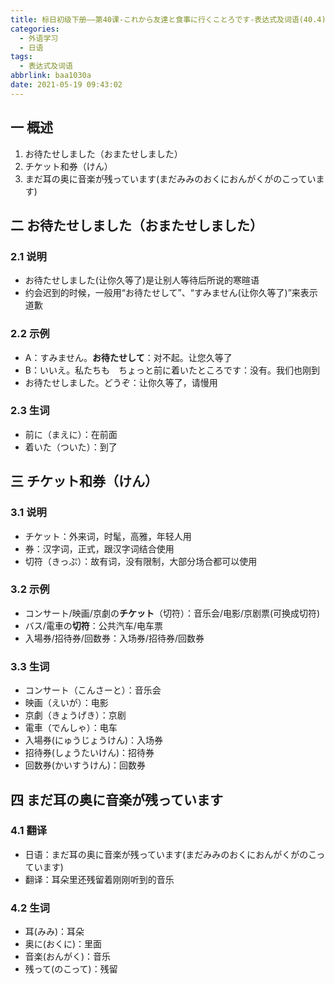 ```yaml
---
title: 标日初级下册——第40课-これから友達と食事に行くことろです-表达式及词语(40.4)
categories:
  - 外语学习
  - 日语
tags:
  - 表达式及词语
abbrlink: baa1030a
date: 2021-05-19 09:43:02
---
```

## 一 概述

1. お待たせしました（おまたせしました）
2. チケット和券（けん）
3. まだ耳の奥に音楽が残っています(まだみみのおくにおんがくがのこっています)

<!--more-->

## 二 お待たせしました（おまたせしました）

### 2.1 说明

* お待たせしました(让你久等了)是让别人等待后所说的寒暄语
* 约会迟到的时候，一般用“お待たせして”、“すみません(让你久等了)”来表示道歉

### 2.2 示例

* A：すみません。**お待たせして**：对不起。让您久等了
* B：いいえ。私たちも　ちょっと前に着いたところです：没有。我们也刚到
* お待たせしました。どうぞ：让你久等了，请慢用

### 2.3 生词

* 前に（まえに）：在前面
* 着いた（ついた）：到了

## 三 チケット和券（けん）

### 3.1 说明

* チケット：外来词，时髦，高雅，年轻人用
* 券：汉字词，正式，跟汉字词结合使用
* 切符（きっぷ）：故有词，没有限制，大部分场合都可以使用

### 3.2 示例

* コンサート/映画/京劇の**チケット**（切符）：音乐会/电影/京剧票(可换成切符)
* バス/電車の**切符**：公共汽车/电车票
* 入場券/招待券/回数券：入场券/招待券/回数券

### 3.3 生词

* コンサート（こんさーと）：音乐会
* 映画（えいが）：电影
* 京劇（きょうげき）：京剧
* 電車（でんしゃ）：电车
* 入場券(にゅうじょうけん)：入场券
* 招待券(しょうたいけん)：招待券
* 回数券(かいすうけん)：回数券

## 四 まだ耳の奥に音楽が残っています

### 4.1 翻译

* 日语：まだ耳の奥に音楽が残っています(まだみみのおくにおんがくがのこっています)
* 翻译：耳朵里还残留着刚刚听到的音乐

### 4.2 生词

* 耳(みみ)：耳朵
* 奥に(おくに)：里面
* 音楽(おんがく)：音乐
* 残って(のこって)：残留

